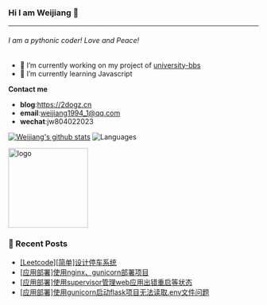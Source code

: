 ### Hi I am Weijiang 👋
---
###### I am a pythonic coder! Love and Peace!
- 🔭 I’m currently working on my project of [university-bbs](https://github.com/weijiang1994/university-bbs)
- 🌱 I’m currently learning Javascript

**Contact me**
- **blog**:https://2dogz.cn
- **email**:weijiang1994_1@qq.com
- **wechat**:jw804022023

[![Weijiang's github stats](https://github-readme-stats.vercel.app/api?username=weijiang1994&show_icons=true&theme=dark&hide_border=true)](https://github.com/weijiang1994/github-readme-stats)
![Languages](https://github-readme-stats.vercel.app/api/top-langs/?username=weijiang1994&&show_icons=true&hide_border=true&theme=dark&layout=compact&langs_count=8&exclude_repo=wxGo)
<!--
**weijiang1994/weijiang1994** is a ✨ _special_ ✨ repository because its `README.md` (this file) appears on your GitHub profile.

Here are some ideas to get you started:

- 🔭 I’m currently working on ...
- 🌱 I’m currently learning ...
- 👯 I’m looking to collaborate on ...
- 🤔 I’m looking for help with ...
- 💬 Ask me about ...
- 📫 How to reach me: ...
- 😄 Pronouns: ...
- ⚡ Fun fact: ...
-->

<img src="https://github-profile-trophy.vercel.app/?username=weijiang1994&theme=dark&column=7&margin-w=10" alt="logo" height="160" align="center" />


### 📝 Recent Posts
<!-- BLOG-POST-LIST:START -->
- [[Leetcode][简单]设计停车系统](https://2dogz.cn//blog/article/1/)
- [[应用部署]使用nginx、gunicorn部署项目](https://2dogz.cn//blog/article/2/)
- [[应用部署]使用supervisor管理web应用出错重启等状态](https://2dogz.cn//blog/article/3/)
- [[应用部署]使用gunicorn启动flask项目无法读取.env文件问题](https://2dogz.cn//blog/article/4/)
<!-- BLOG-POST-LIST:END -->
